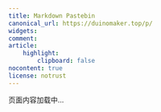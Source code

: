 ```yaml
---
title: Markdown Pastebin
canonical_url: https://duinomaker.top/p/
widgets:
comment:
article:
    highlight:
        clipboard: false
nocontent: true
license: notrust
---
```


<style>.katex { font-size: initial !important; }</style>

<h1 id="out-title" class="title is-size-3 is-size-4-mobile has-text-weight-normal" hidden="hidden"></h1>
<div id="out" class="content"><p>页面内容加载中...</p></div>

<script type="text/javascript" src="https://cdn.jsdelivr.net/npm/marked@latest/marked.min.js"></script>
<script type="text/javascript" src="https://cdn.jsdelivr.net/npm/crypto-js@latest/crypto-js.min.js"></script>
<script type="text/javascript" src="renderer.js"></script>